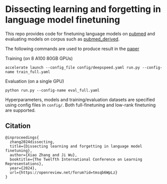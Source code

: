 

# Dissecting learning and forgetting in language model finetuning

This repo provides code for finetuning language models on [pubmed](https://huggingface.co/datasets/pubmed) and evaluating models on corpus such as [pubmed_derived](https://huggingface.co/datasets/xiaozeroone/pubmed_derived).

The following commands are used to produce result in the [paper](https://openreview.net/forum?id=tmsqb6WpLz)

Training (on 8 A100 80GB GPUs)
```
accelerate launch --config_file config/deepspeed.yaml run.py --config-name train_full.yaml
```
Evaluation (on a single GPU)
```
python run.py --config-name eval_full.yaml
```

Hyperparameters, models and training/evaluation datasets are specified using config files in `config/`. Both full-finetuning and low-rank finetuning are supported.

## Citation
```
@inproceedings{
  zhang2024dissecting,
  title={Dissecting learning and forgetting in language model finetuning},
  author={Xiao Zhang and Ji Wu},
  booktitle={The Twelfth International Conference on Learning Representations},
  year={2024},
  url={https://openreview.net/forum?id=tmsqb6WpLz}
}
```
